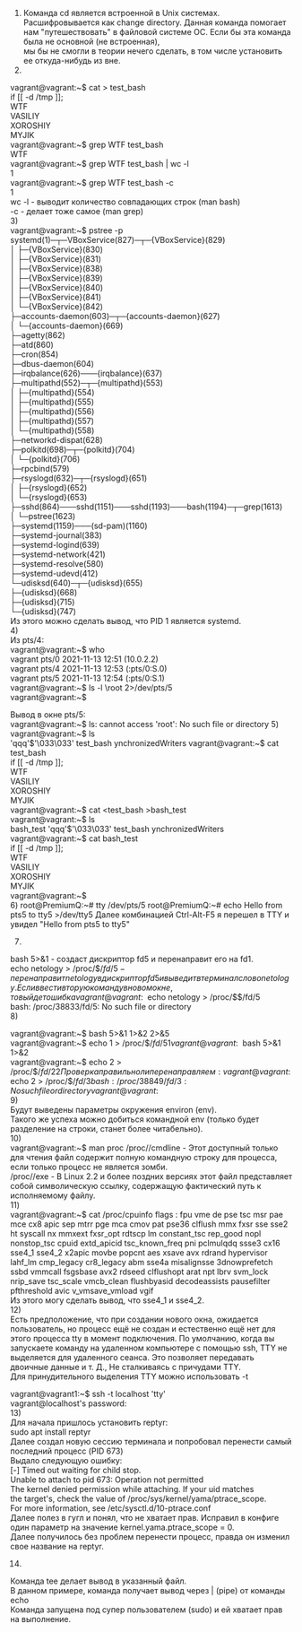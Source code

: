 1) Команда cd является встроенной в Unix системах. Расшифровывается как change directory.
Данная команда помогает нам "путешествовать" в файловой системе ОС. Если бы эта команда была не основной (не встроенная),  
мы бы не смогли в теории нечего сделать, в том числе установить ее откуда-нибудь из вне. 
2) 
vagrant@vagrant:~$ cat > test_bash  
if [[ -d /tmp ]];  
WTF  
VASILIY  
XOROSHIY  
MYJIK  
vagrant@vagrant:~$ grep WTF test_bash  
WTF  
vagrant@vagrant:~$ grep WTF test_bash | wc -l  
1  
vagrant@vagrant:~$ grep WTF test_bash -c  
1  
wc -l  - выводит количество совпадающих строк (man bash)  
-c - делает тоже самое (man grep)  
3)  
vagrant@vagrant:~$ pstree -p  
systemd(1)─┬─VBoxService(827)─┬─{VBoxService}(829)  
           │                  ├─{VBoxService}(830)  
           │                  ├─{VBoxService}(831)  
           │                  ├─{VBoxService}(838)  
           │                  ├─{VBoxService}(839)  
           │                  ├─{VBoxService}(840)  
           │                  ├─{VBoxService}(841)  
           │                  └─{VBoxService}(842)  
           ├─accounts-daemon(603)─┬─{accounts-daemon}(627)  
           │                      └─{accounts-daemon}(669)  
           ├─agetty(862)  
           ├─atd(860)  
           ├─cron(854)  
           ├─dbus-daemon(604)  
           ├─irqbalance(626)───{irqbalance}(637)  
           ├─multipathd(552)─┬─{multipathd}(553)  
           │                 ├─{multipathd}(554)  
           │                 ├─{multipathd}(555)  
           │                 ├─{multipathd}(556)  
           │                 ├─{multipathd}(557)  
           │                 └─{multipathd}(558)  
           ├─networkd-dispat(628)  
           ├─polkitd(698)─┬─{polkitd}(704)  
           │              └─{polkitd}(706)  
           ├─rpcbind(579)  
           ├─rsyslogd(632)─┬─{rsyslogd}(651)  
           │               ├─{rsyslogd}(652)  
           │               └─{rsyslogd}(653)  
           ├─sshd(864)───sshd(1151)───sshd(1193)───bash(1194)─┬─grep(1613)  
           │                                                  └─pstree(1623)  
           ├─systemd(1159)───(sd-pam)(1160)  
           ├─systemd-journal(383)  
           ├─systemd-logind(639)  
           ├─systemd-network(421)  
           ├─systemd-resolve(580)  
           ├─systemd-udevd(412)  
           └─udisksd(640)─┬─{udisksd}(655)  
                          ├─{udisksd}(668)  
                          ├─{udisksd}(715)  
                          └─{udisksd}(747)  
Из этого можно сделать вывод, что PID 1 является systemd.  
4)  
Из pts/4:  
vagrant@vagrant:~$ who  
vagrant  pts/0        2021-11-13 12:51 (10.0.2.2)  
vagrant  pts/4        2021-11-13 12:53 (:pts/0:S.0)  
vagrant  pts/5        2021-11-13 12:54 (:pts/0:S.1)  
vagrant@vagrant:~$ ls -l \root 2>/dev/pts/5  
vagrant@vagrant:~$  
  
Вывод в окне pts/5:  
vagrant@vagrant:~$ ls: cannot access 'root': No such file or directory
5)
vagrant@vagrant:~$ ls  
'qqq'$'\033\033'   test_bash   ynchronizedWriters  
vagrant@vagrant:~$ cat test_bash  
if [[ -d /tmp ]];  
WTF  
VASILIY  
XOROSHIY  
MYJIK  
vagrant@vagrant:~$ cat <test_bash >bash_test  
vagrant@vagrant:~$ ls  
 bash_test  'qqq'$'\033\033'   test_bash   ynchronizedWriters  
vagrant@vagrant:~$ cat bash_test  
if [[ -d /tmp ]];  
WTF  
VASILIY  
XOROSHIY  
MYJIK  
vagrant@vagrant:~$  
6)
root@PremiumQ:~# tty
/dev/pts/5
root@PremiumQ:~# echo Hello from pts5 to tty5 >/dev/tty5
Далее комбинацией Ctrl-Alt-F5 я перешел в TTY и увидел "Hello from pts5 to tty5"

7)  
bash 5>&1  - создаст дискриптор fd5 и перенаправит его на fd1.  
echo netology > /proc/$$/fd/5 - перенаправит netology в дискриптор fd5 и выведит в терминал слово netology.  
Если ввести вторую команду в новом окне, то выйдет ошибка  
vagrant@vagrant:~$ echo netology > /proc/$$/fd/5  
bash: /proc/38833/fd/5: No such file or directory  
8)

vagrant@vagrant:~$ bash 5>&1 1>&2 2>&5  
vagrant@vagrant:~$ echo 1 > /proc/$$/fd/5  
1  
vagrant@vagrant:~$ bash 5>&1 1>&2  
vagrant@vagrant:~$ echo 2 > /proc/$$/fd/2  
2  
Проверка правильно ли перенаправляем:  
vagrant@vagrant:~$ echo 2 > /proc/$$/fd/3  
bash: /proc/38849/fd/3: No such file or directory  
vagrant@vagrant:~$  
9)  
Будут выведены параметры окружения environ (env).  
Такого же успеха можно добиться командной env (только будет разделение на строки, станет более читабельно).  
10)  
vagrant@vagrant:~$ man proc
/proc/<PID>/cmdline  - Этот доступный только для чтения файл содержит полную командную строку для процесса, если только процесс не является зомби.  
/proc/<PID>/exe - В Linux 2.2 и более поздних версиях этот файл представляет собой символическую ссылку, содержащую фактический путь к исполняемому файлу.  
11)  
vagrant@vagrant:~$ cat /proc/cpuinfo 
flags           : fpu vme de pse tsc msr pae mce cx8 apic sep mtrr pge mca cmov pat pse36 clflush mmx fxsr sse sse2 ht syscall nx mmxext fxsr_opt rdtscp lm constant_tsc rep_good nopl nonstop_tsc cpuid extd_apicid tsc_known_freq pni pclmulqdq ssse3 cx16 sse4_1 sse4_2 x2apic movbe popcnt aes xsave avx rdrand hypervisor lahf_lm cmp_legacy cr8_legacy abm sse4a misalignsse 3dnowprefetch ssbd vmmcall fsgsbase avx2 rdseed clflushopt arat npt lbrv svm_lock nrip_save tsc_scale vmcb_clean flushbyasid decodeassists pausefilter pfthreshold avic v_vmsave_vmload vgif  
Из этого могу сделать вывод, что sse4_1 и sse4_2.  
12)  
Есть предположение, что при создании нового окна, ожидается пользователь, но процесс ещё не создан и естественно ещё нет для этого процесса tty в момент подключения. 
По умолчанию, когда вы запускаете команду на удаленном компьютере с помощью ssh, TTY не выделяется для удаленного сеанса. Это позволяет передавать двоичные данные и т. Д., Не сталкиваясь с причудами TTY.   
Для принудительного выделения TTY можно использовать -t

vagrant@vagrant1:~$ ssh -t localhost 'tty'  
vagrant@localhost's password:  
13)  
Для начала пришлось установить reptyr:  
sudo apt install reptyr  
Далее создал новую сессию терминала и попробовал перенести самый последний процесс (PID 673)  
Выдало следующую ошибку:  
[-] Timed out waiting for child stop.  
Unable to attach to pid 673: Operation not permitted  
The kernel denied permission while attaching. If your uid matches  
the target's, check the value of /proc/sys/kernel/yama/ptrace_scope.   
For more information, see /etc/sysctl.d/10-ptrace.conf   
Далее полез в гугл и понял, что не хватает прав. Исправил в конфиге один параметр на значение kernel.yama.ptrace_scope = 0.  
Далее получилось без проблем перенести процесс, правда он изменил свое название на reptyr.  
  
14)  
Команда tee делает вывод в указанный файл.  
В данном примере, команда получает вывод через | (pipe) от команды echo  
Команда запущена под супер пользователем (sudo) и ей хватает прав на выполнение. 
